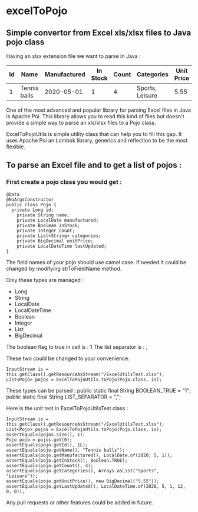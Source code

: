 # excelToPojo

## Simple convertor from Excel xls/xlsx files to Java pojo class

Having an xlsx extension file we want to parse in Java :

| Id | Name | Manufactured | In Stock | Count | Categories | Unit Price | Last Updated |
| --- | --- | --- | --- | --- | --- | --- | --- |
| 1 | Tennis balls | 2020-05-01 | 1 | 4 | Sports, Leisure | 5.55 | 2020-05-01T12:00:00 |

One of the most advanced and popular library for parsing Excel files in Java is Apache Poi.
This library allows you to read this kind of files but doesn't provide a simple way to parse an xls/xlsx files to a Pojo class.

ExcelToPojoUtils is simple utility class that can help you to fill this gap.
It uses Apache Poi an Lombok library, generics and reflection to be the most flexible.

## To parse an Excel file and to get a list of pojos :

### First create a pojo class you would get :

```
@Data
@NoArgsConstructor
public class Pojo {
  private Long id;
	private String name;
	private LocalDate manufactured;
	private Boolean inStock;
	private Integer count;
	private List<String> categories;
	private BigDecimal unitPrice;
	private LocalDateTime lastUpdated;
}
```
The field names of your pojo should use camel case. If needed it could be changed by modifying strToFieldName method.

Only these types are managed :
- Long
- String
- LocalDate
- LocalDateTime
- Boolean
- Integer
- List
- BigDecimal

The boolean flag to true in cell is : 1
The list separator is : ,

These two could be changed to your convenience.


```
InputStream is = this.getClass().getResourceAsStream("/ExcelUtilsTest.xlsx");
List<Pojo> pojos = ExcelToPojoUtils.toPojo(Pojo.class, is);
```

These types can be parsed :
public static final String BOOLEAN_TRUE = "1";
    public static final String LIST_SEPARATOR = ",";

Here is the unit test in ExcelToPojoUtilsTest class : 

```
InputStream is = this.getClass().getResourceAsStream("/ExcelUtilsTest.xlsx");
List<Pojo> pojos = ExcelToPojoUtils.toPojo(Pojo.class, is);
assertEquals(pojos.size(), 1);
Pojo pojo = pojos.get(0);
assertEquals(pojo.getId(), 1L);
assertEquals(pojo.getName(), "Tennis balls");
assertEquals(pojo.getManufactured(), LocalDate.of(2020, 5, 1));
assertEquals(pojo.getInStock(), Boolean.TRUE);
assertEquals(pojo.getCount(), 4);
assertEquals(pojo.getCategories(), Arrays.asList("Sports", "Leisure"));
assertEquals(pojo.getUnitPrice(), new BigDecimal("5.55"));
assertEquals(pojo.getLastUpdated(), LocalDateTime.of(2020, 5, 1, 12, 0, 0));
```

Any pull requests or other features could be added in future.


